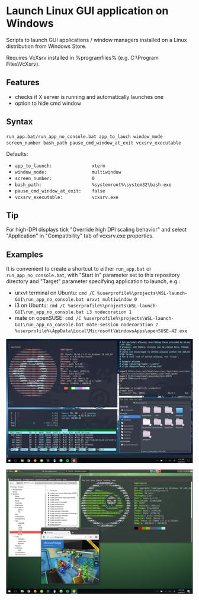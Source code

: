 # Launch Linux GUI application on Windows

Scripts to launch GUI applications / window managers installed on a Linux distribution from Windows Store.

Requires VcXsrv installed in %programfiles% (e.g. C:\Program Files\VcXsrv).

## Features

- checks if X server is running and automatically launches one
- option to hide cmd window

## Syntax

`run_app.bat/run_app_no_console.bat app_to_lauch window_mode screen_number bash_path pause_cmd_window_at_exit vcxsrv_executable`

Defaults:
- `app_to_launch:               xterm`
- `window_mode:                 multiwindow`
- `screen_number:               0`
- `bash_path:                   %systemroot%\system32\bash.exe`
- `pause_cmd_window_at_exit:    false`
- `vcxsrv_executable:           vcxsrv.exe`

## Tip

For high-DPI displays tick "Override high DPI scaling behavior" and select "Application" in "Compatibility" tab of vcxsrv.exe properties.

## Examples

It is convenient to create a shortcut to either `run_app.bat` or `run_app_no_console.bat`, with "Start in" parameter set to this repository directory and "Target" parameter specifying application to launch, e.g.:

- urxvt terminal on Ubuntu: `cmd /C %userprofile%\projects\WSL-launch-GUI\run_app_no_console.bat urxvt multiwindow 0`
- i3 on Ubuntu: `cmd /C %userprofile%\projects\WSL-launch-GUI\run_app_no_console.bat i3 nodecoration 1`
- mate on openSUSE: `cmd /C %userprofile%\projects\WSL-launch-GUI\run_app_no_console.bat mate-session nodecoration 2 %userprofile%\AppData\Local\Microsoft\WindowsApps\openSUSE-42.exe`

![i3](i3win.png)

![mate](matewin.png)

